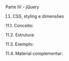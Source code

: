 Parte IV - jQuery

11. CSS, styling e dimensões

11.1. Conceito:

11.2. Estrutura:

11.3. Exemplo:

11.4. Material complementar:
